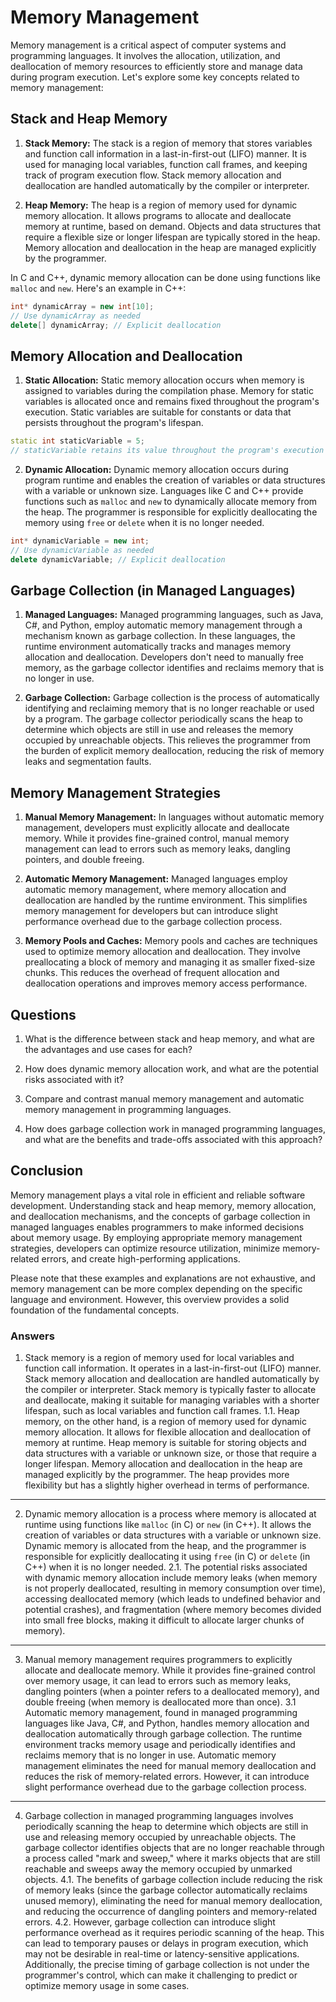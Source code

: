 # Memory Management

Memory management is a critical aspect of computer systems and programming languages. It involves the allocation, utilization, and deallocation of memory resources to efficiently store and manage data during program execution. Let's explore some key concepts related to memory management:

## Stack and Heap Memory

1. **Stack Memory:** The stack is a region of memory that stores variables and function call information in a last-in-first-out (LIFO) manner. It is used for managing local variables, function call frames, and keeping track of program execution flow. Stack memory allocation and deallocation are handled automatically by the compiler or interpreter.

2. **Heap Memory:** The heap is a region of memory used for dynamic memory allocation. It allows programs to allocate and deallocate memory at runtime, based on demand. Objects and data structures that require a flexible size or longer lifespan are typically stored in the heap. Memory allocation and deallocation in the heap are managed explicitly by the programmer.

In C and C++, dynamic memory allocation can be done using functions like `malloc` and `new`. Here's an example in C++:

```cpp
int* dynamicArray = new int[10];
// Use dynamicArray as needed
delete[] dynamicArray; // Explicit deallocation
```

## Memory Allocation and Deallocation

1. **Static Allocation:** Static memory allocation occurs when memory is assigned to variables during the compilation phase. Memory for static variables is allocated once and remains fixed throughout the program's execution. Static variables are suitable for constants or data that persists throughout the program's lifespan.

```cpp
static int staticVariable = 5;
// staticVariable retains its value throughout the program's execution
```

2. **Dynamic Allocation:** Dynamic memory allocation occurs during program runtime and enables the creation of variables or data structures with a variable or unknown size. Languages like C and C++ provide functions such as `malloc` and `new` to dynamically allocate memory from the heap. The programmer is responsible for explicitly deallocating the memory using `free` or `delete` when it is no longer needed.

```cpp
int* dynamicVariable = new int;
// Use dynamicVariable as needed
delete dynamicVariable; // Explicit deallocation
```

## Garbage Collection (in Managed Languages)

1. **Managed Languages:** Managed programming languages, such as Java, C#, and Python, employ automatic memory management through a mechanism known as garbage collection. In these languages, the runtime environment automatically tracks and manages memory allocation and deallocation. Developers don't need to manually free memory, as the garbage collector identifies and reclaims memory that is no longer in use.

2. **Garbage Collection:** Garbage collection is the process of automatically identifying and reclaiming memory that is no longer reachable or used by a program. The garbage collector periodically scans the heap to determine which objects are still in use and releases the memory occupied by unreachable objects. This relieves the programmer from the burden of explicit memory deallocation, reducing the risk of memory leaks and segmentation faults.

## Memory Management Strategies

1. **Manual Memory Management:** In languages without automatic memory management, developers must explicitly allocate and deallocate memory. While it provides fine-grained control, manual memory management can lead to errors such as memory leaks, dangling pointers, and double freeing.

2. **Automatic Memory Management:** Managed languages employ automatic memory management, where memory allocation and deallocation are handled by the runtime environment. This simplifies memory management for developers but can introduce slight performance overhead due to the garbage collection process.

3. **Memory Pools and Caches:** Memory pools and caches are techniques used to optimize memory allocation and deallocation. They involve preallocating a block of memory and managing it as smaller fixed-size chunks. This reduces the overhead of frequent allocation and deallocation operations and improves memory access performance.

## Questions

1. What is the difference between stack and heap memory, and what are the advantages and use cases for each?

2. How does dynamic memory allocation work, and what are the potential risks associated with it?

3. Compare and contrast manual memory management and automatic memory management in programming languages.

4. How does garbage collection work in managed programming languages, and what are the benefits and trade-offs associated with this approach?

## Conclusion

Memory management plays a vital role in efficient and reliable software development. Understanding stack and heap memory, memory allocation, and deallocation mechanisms, and the concepts of garbage collection in managed languages enables programmers to make informed decisions about memory usage. By employing appropriate memory management strategies, developers can optimize resource utilization, minimize memory-related errors, and create high-performing applications.

Please note that these examples and explanations are not exhaustive, and memory management can be more complex depending on the specific language and environment. However, this overview provides a solid foundation of the fundamental concepts.

### Answers

1. Stack memory is a region of memory used for local variables and function call information. It operates in a last-in-first-out (LIFO) manner. Stack memory allocation and deallocation are handled automatically by the compiler or interpreter. Stack memory is typically faster to allocate and deallocate, making it suitable for managing variables with a shorter lifespan, such as local variables and function call frames.
   1.1. Heap memory, on the other hand, is a region of memory used for dynamic memory allocation. It allows for flexible allocation and deallocation of memory at runtime. Heap memory is suitable for storing objects and data structures with a variable or unknown size, or those that require a longer lifespan. Memory allocation and deallocation in the heap are managed explicitly by the programmer. The heap provides more flexibility but has a slightly higher overhead in terms of performance.

---

2. Dynamic memory allocation is a process where memory is allocated at runtime using functions like `malloc` (in C) or `new` (in C++). It allows the creation of variables or data structures with a variable or unknown size. Dynamic memory is allocated from the heap, and the programmer is responsible for explicitly deallocating it using `free` (in C) or `delete` (in C++) when it is no longer needed.
   2.1. The potential risks associated with dynamic memory allocation include memory leaks (when memory is not properly deallocated, resulting in memory consumption over time), accessing deallocated memory (which leads to undefined behavior and potential crashes), and fragmentation (where memory becomes divided into small free blocks, making it difficult to allocate larger chunks of memory).

---

3. Manual memory management requires programmers to explicitly allocate and deallocate memory. While it provides fine-grained control over memory usage, it can lead to errors such as memory leaks, dangling pointers (when a pointer refers to a deallocated memory), and double freeing (when memory is deallocated more than once).
   3.1 Automatic memory management, found in managed programming languages like Java, C#, and Python, handles memory allocation and deallocation automatically through garbage collection. The runtime environment tracks memory usage and periodically identifies and reclaims memory that is no longer in use. Automatic memory management eliminates the need for manual memory deallocation and reduces the risk of memory-related errors. However, it can introduce slight performance overhead due to the garbage collection process.

---

4. Garbage collection in managed programming languages involves periodically scanning the heap to determine which objects are still in use and releasing memory occupied by unreachable objects. The garbage collector identifies objects that are no longer reachable through a process called "mark and sweep," where it marks objects that are still reachable and sweeps away the memory occupied by unmarked objects.
   4.1. The benefits of garbage collection include reducing the risk of memory leaks (since the garbage collector automatically reclaims unused memory), eliminating the need for manual memory deallocation, and reducing the occurrence of dangling pointers and memory-related errors.
   4.2. However, garbage collection can introduce slight performance overhead as it requires periodic scanning of the heap. This can lead to temporary pauses or delays in program execution, which may not be desirable in real-time or latency-sensitive applications. Additionally, the precise timing of garbage collection is not under the programmer's control, which can make it challenging to predict or optimize memory usage in some cases.
